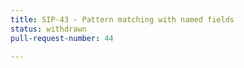 ```yaml
---
title: SIP-43 - Pattern matching with named fields
status: withdrawn
pull-request-number: 44

---
```

